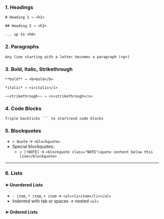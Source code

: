 ### 1. Headings

    # Heading 1 → <h1>

    ## Heading 2 → <h2>

    ... up to <h6>

### 2. Paragraphs

    Any line starting with a letter becomes a paragraph (<p>)

### 3. Bold, Italic, Strikethrough

    **bold** → <b>bold</b>

    *italic* → <i>italic</i>

    ~~strikethrough~~ → <s>strikethrough</s>

### 4. Code Blocks

    Triple backticks ``` to start/end code blocks

### 5. **Blockquotes**
- `> Quote` → `<blockquote>`
- Special blockquotes:
  - `> [!NOTE]` → `<blockquote class="NOTE">quote content below this line</blockquote>`

---

### 6. **Lists**

#### ➤ Unordered Lists
- `- item`, `* item`, `+ item` → `<ul><li>item</li></ul>`
- Indented with tab or spaces → nested `<ul>`

#### ➤ Ordered Lists
- `1. item`, `a. item` → `<ol start="1"><li>item</li></ol>`
- Supports nesting by indentation

---

### 7. **Links & Images**

#### ➤ Links
- `[text](url)` → `<a href="url">text</a>`

#### ➤ Images
- `![alt](path/to/image.jpg)` → `<img src="...">`

#### ➤ Videos
- If image URL ends in `.mp4`, `.ogg`, `.webm`, converts to `<video>` tag

#### ➤ YouTube
- If link contains `youtube.com` or `youtu.be`, creates an embedded `<iframe>`

---

### 8. **Footnotes/References**
- Inline: `[^1]` → `<a class="refLink" href="#ref1"><sup>1</sup></a>`
- Reference definitions:
  - `[^1]: http://example.com` → 
    ```html
    <cite id="ref1" class="ref">
      1: <a href="http://example.com">http://example.com</a>
    </cite>
    ```

---

### 9. **Slide Separators**
- `---`, `----`, `-----`, etc.
  - Used to separate slides
  - Controls nested `<div class="slide">` blocks

---

### 10. **Escape Characters**
- Escaped asterisk `\*` → `&#42;` (HTML-safe)

---

## 🛠️ CLI Options Supported

- `-h` / `--help`: Show help
- `-v` / `--version`: Show version
- `-t <n>` / `--tab <n>`: Number of spaces per tab
- `-r` / `--references`: Show reference page at end

---


